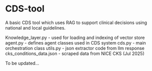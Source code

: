 # CDS-tool

A basic CDS tool which uses RAG to support clinical decisions using national and local guidelines.

Knowledge_layer.py - used for loading and indexing of vector store
agent.py - defines agent classes used in CDS system
cds.py - main orchestration class
utils.py - json extractor code from llm response
cks_conditions_data.json - scraped data from NICE CKS (Jul 2025)

To be updated...

